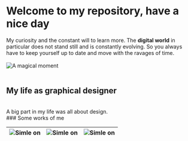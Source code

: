# Welcome to my repository, have a nice day
My curiosity and the constant will to learn more. 
The **digital world** in particular does not stand still and is constantly evolving. 
So you always have to keep yourself up to date and move with the ravages of time.
<br>
<br>
![A magical moment](https://unsplash.com/photos/pHOyPWql--w/download?ixid=MnwxMjA3fDB8MXxhbGx8fHx8fHx8fHwxNjc3NTA3NzA0&force=true&w=640)
<br>
<br>
## My life as graphical designer
<br>
A big part in my life was all about design.
<br>
### Some works of me

![Simle on](https://rene-van-dinter.de/src/img/ref/logo/doPhoto.jpg) | ![Simle on](https://rene-van-dinter.de/src/img/ref/logo/tomateBasilic.jpg) | ![Simle on](https://rene-van-dinter.de/src/img/ref/logo/Survival_Logo.jpg)
--- | --- | ---
